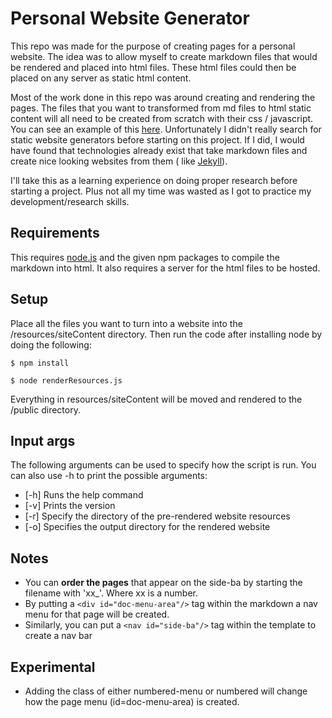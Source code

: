 # **Personal Website Generator**

This repo was made for the purpose of creating pages for a personal website. The idea was to allow myself to create
markdown files that would be rendered and placed into html files. These html files could then be placed on any server as
static html content.

Most of the work done in this repo was around creating and rendering the pages. The files that you want to transformed
from md files to html static content will all need to be created from scratch with their css / javascript. You can see
an
example of this [here](https://github.com/CalebStride/CalebStride.github.io).
Unfortunately I didn't really search for static website generators before starting on this project. If I did, I would
have found that technologies already exist that take markdown files and create nice looking websites from them (
like [Jekyll](https://jekyllrb.com/)).

I'll take this as a learning experience on doing proper research before starting a project. Plus not all my time was
wasted as I got to practice my development/research skills.

## **Requirements**

This requires [node.js](https://nodejs.org/en/download/) and the given npm packages to compile the markdown into html.
It also requires a server for the html files to be hosted.

## **Setup**

Place all the files you want to turn into a website into the /resources/siteContent directory. Then run the code after
installing node by doing the following:

    $ npm install

    $ node renderResources.js

Everything in resources/siteContent will be moved and rendered to the /public directory.

## **Input args**

The following arguments can be used to specify how the script is run. You can also use -h to print the possible
arguments:

- [-h] Runs the help command
- [-v] Prints the version
- [-r] Specify the directory of the pre-rendered website resources
- [-o] Specifies the output directory for the rendered website

## **Notes**

- You can **order the pages** that appear on the side-ba by starting the filename with 'xx_'. Where xx is a number.
- By putting a `<div id="doc-menu-area"/>` tag within the markdown a nav menu for that page will be created.
- Similarly, you can put a `<nav id="side-ba"/>` tag within the template to create a nav
  bar

## **Experimental**

- Adding the class of either numbered-menu or numbered will change how the page menu (id=doc-menu-area) is created.
